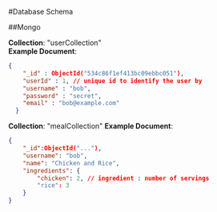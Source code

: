 #Database Schema

##Mongo

**Collection**: "userCollection"  
**Example Document**: 
```json
{ 
    "_id" : ObjectId("534c86f1ef413bc09ebbc051"), 
    "userId" : 1, // unique id to identify the user by
    "username" : "bob", 
    "password" : "secret", 
    "email" : "bob@example.com" 
  }
```


**Collection**: "mealCollection"
**Example Document**:
```json
{
    "_id":ObjectId("..."),
    "username": "bob",
    "name": "Chicken and Rice",
    "ingredients": {
        "chicken": 2, // ingredient : number of servings
        "rice": 3
    }
}